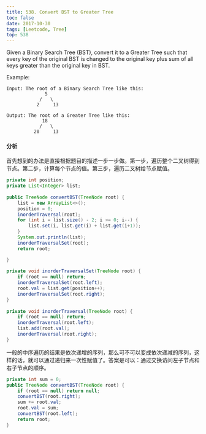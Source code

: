 ```yaml
---
title: 538. Convert BST to Greater Tree
toc: false
date: 2017-10-30
tags: [Leetcode, Tree]
top: 538
---
```



Given a Binary Search Tree (BST), convert it to a Greater Tree such that every key of the original BST is changed to the original key plus sum of all keys greater than the original key in BST.

Example:

```
Input: The root of a Binary Search Tree like this:
              5
            /   \
           2     13

Output: The root of a Greater Tree like this:
             18
            /   \
          20     13
```

#### 分析

首先想到的办法是直接根据题目的描述一步一步做。第一步，遍历整个二叉树得到节点。第二步，计算每个节点的值。第三步，遍历二叉树给节点赋值。

```Java
private int position;
private List<Integer> list;
    
public TreeNode convertBST(TreeNode root) {
    list = new ArrayList<>();
    position = 0;
    inorderTraversal(root);
    for (int i = list.size() - 2; i >= 0; i--) {
        list.set(i, list.get(i) + list.get(i+1));
    }
    System.out.println(list);
    inorderTraversalSet(root);
    return root;

}
    
private void inorderTraversalSet(TreeNode root) {
    if (root == null) return;
    inorderTraversalSet(root.left);
    root.val = list.get(position++);
    inorderTraversalSet(root.right);
}
    
private void inorderTraversal(TreeNode root) {
    if (root == null) return;
    inorderTraversal(root.left);
    list.add(root.val);
    inorderTraversal(root.right);
}
```

一般的中序遍历的结果是依次递增的序列，那么可不可以变成依次递减的序列，这样的话，就可以通过递归来一次性赋值了。答案是可以：通过交换访问左子节点和右子节点的顺序。

```Java
private int sum = 0;
public TreeNode convertBST(TreeNode root) {
    if (root == null) return null;
    convertBST(root.right);
    sum += root.val;
    root.val = sum;
    convertBST(root.left);
    return root;
}    
```